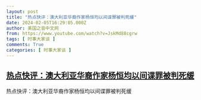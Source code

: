 ```yaml
---
layout: post
title: "热点快评：澳大利亚华裔作家杨恒均以间谍罪被判死缓"
date: 2024-02-05T16:29:05.000Z
author: 美国之音中文网
from: https://www.youtube.com/watch?v=JskMd88cgrw
tags: [ 时事大家谈 ]
comments: True
categories: [ 时事大家谈 ]
---
```

<!--1707150545000-->
[热点快评：澳大利亚华裔作家杨恒均以间谍罪被判死缓](https://www.youtube.com/watch?v=JskMd88cgrw)
------

<div>
热点快评：澳大利亚华裔作家杨恒均以间谍罪被判死缓
</div>
